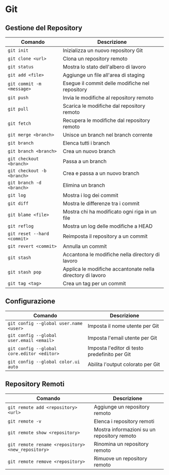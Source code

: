 # Git

## Gestione del Repository

| Comando | Descrizione |
| --- | --- |
| `git init` | Inizializza un nuovo repository Git |
| `git clone <url>` | Clona un repository remoto |
| `git status` | Mostra lo stato dell'albero di lavoro |
| `git add <file>` | Aggiunge un file all'area di staging |
| `git commit -m <message>` | Esegue il commit delle modifiche nel repository |
| `git push` | Invia le modifiche al repository remoto |
| `git pull` | Scarica le modifiche dal repository remoto |
| `git fetch` | Recupera le modifiche dal repository remoto |
| `git merge <branch>` | Unisce un branch nel branch corrente |
| `git branch` | Elenca tutti i branch |
| `git branch <branch>` | Crea un nuovo branch |
| `git checkout <branch>` | Passa a un branch |
| `git checkout -b <branch>` | Crea e passa a un nuovo branch |
| `git branch -d <branch>` | Elimina un branch |
| `git log` | Mostra i log dei commit |
| `git diff` | Mostra le differenze tra i commit |
| `git blame <file>` | Mostra chi ha modificato ogni riga in un file |
| `git reflog` | Mostra un log delle modifiche a HEAD |
| `git reset --hard <commit>` | Reimposta il repository a un commit |
| `git revert <commit>` | Annulla un commit |
| `git stash` | Accantona le modifiche nella directory di lavoro |
| `git stash pop` | Applica le modifiche accantonate nella directory di lavoro |
| `git tag <tag>` | Crea un tag per un commit |

## Configurazione

| Comando | Descrizione |
| --- | --- |
| `git config --global user.name <user>` | Imposta il nome utente per Git |
| `git config --global user.email <email>` | Imposta l'email utente per Git |
| `git config --global core.editor <editor>` | Imposta l'editor di testo predefinito per Git |
| `git config --global color.ui auto` | Abilita l'output colorato per Git |

## Repository Remoti

| Comando | Descrizione |
| --- | --- |
| `git remote add <repository> <url>` | Aggiunge un repository remoto |
| `git remote -v` | Elenca i repository remoti |
| `git remote show <repository>` | Mostra informazioni su un repository remoto |
| `git remote rename <repository> <new_repository>` | Rinomina un repository remoto |
| `git remote remove <repository>` | Rimuove un repository remoto |
